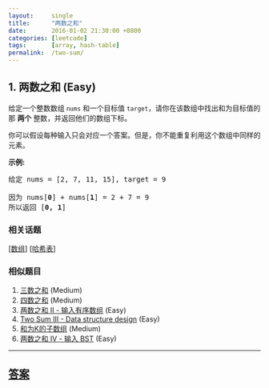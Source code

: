 ```yaml
---
layout:     single
title:      "两数之和"
date:       2016-01-02 21:30:00 +0800
categories: [leetcode]
tags:       [array, hash-table]
permalink:  /two-sum/
---
```


## 1. 两数之和 (Easy)

<p>给定一个整数数组 <code>nums</code>&nbsp;和一个目标值 <code>target</code>，请你在该数组中找出和为目标值的那&nbsp;<strong>两个</strong>&nbsp;整数，并返回他们的数组下标。</p>

<p>你可以假设每种输入只会对应一个答案。但是，你不能重复利用这个数组中同样的元素。</p>

<p><strong>示例:</strong></p>

<pre>给定 nums = [2, 7, 11, 15], target = 9

因为 nums[<strong>0</strong>] + nums[<strong>1</strong>] = 2 + 7 = 9
所以返回 [<strong>0, 1</strong>]
</pre>

### 相关话题
  [[数组](https://github.com/openset/leetcode/tree/master/tag/array/README.md)]
  [[哈希表](https://github.com/openset/leetcode/tree/master/tag/hash-table/README.md)]

### 相似题目
  1. [三数之和](/3sum) (Medium)
  1. [四数之和](/4sum) (Medium)
  1. [两数之和 II - 输入有序数组](/two-sum-ii-input-array-is-sorted) (Easy)
  1. [Two Sum III - Data structure design](/two-sum-iii-data-structure-design) (Easy)
  1. [和为K的子数组](/subarray-sum-equals-k) (Medium)
  1. [两数之和 IV - 输入 BST](/two-sum-iv-input-is-a-bst) (Easy)

---

## [答案](https://github.com/openset/leetcode/tree/master/problems/two-sum)
